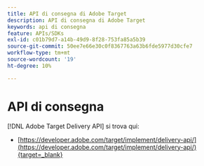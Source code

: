 ```yaml
---
title: API di consegna di Adobe Target
description: API di consegna di Adobe Target
keywords: api di consegna
feature: APIs/SDKs
exl-id: c01b79d7-a14b-49d9-8f28-753fa85a5b39
source-git-commit: 50ee7e66e30c0f8367763a63b6fde5977d30cfe7
workflow-type: tm+mt
source-wordcount: '19'
ht-degree: 10%

---
```


# API di consegna

[!DNL Adobe Target Delivery API] si trova qui:

* [https://developer.adobe.com/target/implement/delivery-api/](https://developer.adobe.com/target/implement/delivery-api/){target=_blank}

